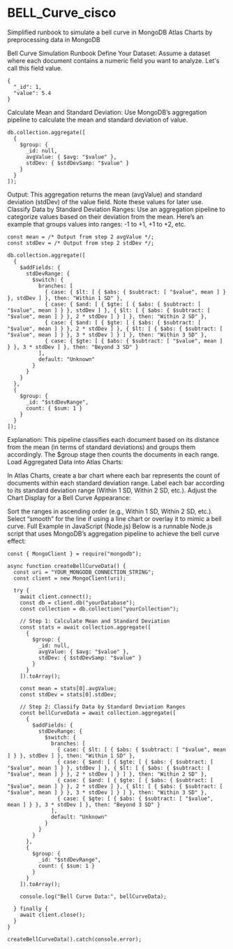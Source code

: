 # BELL_Curve_cisco
Simplified runbook to simulate a bell curve in MongoDB Atlas Charts by preprocessing data in MongoDB

Bell Curve Simulation Runbook
Define Your Dataset: Assume a dataset where each document contains a numeric field you want to analyze. Let's call this field value.

```
{
  "_id": 1,
  "value": 5.4
}
```
Calculate Mean and Standard Deviation: Use MongoDB’s aggregation pipeline to calculate the mean and standard deviation of value.
```
db.collection.aggregate([
  {
    $group: {
      _id: null,
      avgValue: { $avg: "$value" },
      stdDev: { $stdDevSamp: "$value" }
    }
  }
]);
```
Output: This aggregation returns the mean (avgValue) and standard deviation (stdDev) of the value field. Note these values for later use.
Classify Data by Standard Deviation Ranges: Use an aggregation pipeline to categorize values based on their deviation from the mean. Here’s an example that groups values into ranges: -1 to +1, +1 to +2, etc.
```
const mean = /* Output from step 2 avgValue */;
const stdDev = /* Output from step 2 stdDev */;
```
```
db.collection.aggregate([
  {
    $addFields: {
      stdDevRange: {
        $switch: {
          branches: [
            { case: { $lt: [ { $abs: { $subtract: [ "$value", mean ] } }, stdDev ] }, then: "Within 1 SD" },
            { case: { $and: [ { $gte: [ { $abs: { $subtract: [ "$value", mean ] } }, stdDev ] }, { $lt: [ { $abs: { $subtract: [ "$value", mean ] } }, 2 * stdDev ] } ] }, then: "Within 2 SD" },
            { case: { $and: [ { $gte: [ { $abs: { $subtract: [ "$value", mean ] } }, 2 * stdDev ] }, { $lt: [ { $abs: { $subtract: [ "$value", mean ] } }, 3 * stdDev ] } ] }, then: "Within 3 SD" },
            { case: { $gte: [ { $abs: { $subtract: [ "$value", mean ] } }, 3 * stdDev ] }, then: "Beyond 3 SD" }
          ],
          default: "Unknown"
        }
      }
    }
  },
  {
    $group: {
      _id: "$stdDevRange",
      count: { $sum: 1 }
    }
  }
]);
```
Explanation:
This pipeline classifies each document based on its distance from the mean (in terms of standard deviations) and groups them accordingly.
The $group stage then counts the documents in each range.
Load Aggregated Data into Atlas Charts:

In Atlas Charts, create a bar chart where each bar represents the count of documents within each standard deviation range.
Label each bar according to its standard deviation range (Within 1 SD, Within 2 SD, etc.).
Adjust the Chart Display for a Bell Curve Appearance:

Sort the ranges in ascending order (e.g., Within 1 SD, Within 2 SD, etc.).
Select “smooth” for the line if using a line chart or overlay it to mimic a bell curve.
Full Example in JavaScript (Node.js)
Below is a runnable Node.js script that uses MongoDB’s aggregation pipeline to achieve the bell curve effect:
```
const { MongoClient } = require("mongodb");

async function createBellCurveData() {
  const uri = "YOUR_MONGODB_CONNECTION_STRING";
  const client = new MongoClient(uri);

  try {
    await client.connect();
    const db = client.db("yourDatabase");
    const collection = db.collection("yourCollection");

    // Step 1: Calculate Mean and Standard Deviation
    const stats = await collection.aggregate([
      {
        $group: {
          _id: null,
          avgValue: { $avg: "$value" },
          stdDev: { $stdDevSamp: "$value" }
        }
      }
    ]).toArray();

    const mean = stats[0].avgValue;
    const stdDev = stats[0].stdDev;

    // Step 2: Classify Data by Standard Deviation Ranges
    const bellCurveData = await collection.aggregate([
      {
        $addFields: {
          stdDevRange: {
            $switch: {
              branches: [
                { case: { $lt: [ { $abs: { $subtract: [ "$value", mean ] } }, stdDev ] }, then: "Within 1 SD" },
                { case: { $and: [ { $gte: [ { $abs: { $subtract: [ "$value", mean ] } }, stdDev ] }, { $lt: [ { $abs: { $subtract: [ "$value", mean ] } }, 2 * stdDev ] } ] }, then: "Within 2 SD" },
                { case: { $and: [ { $gte: [ { $abs: { $subtract: [ "$value", mean ] } }, 2 * stdDev ] }, { $lt: [ { $abs: { $subtract: [ "$value", mean ] } }, 3 * stdDev ] } ] }, then: "Within 3 SD" },
                { case: { $gte: [ { $abs: { $subtract: [ "$value", mean ] } }, 3 * stdDev ] }, then: "Beyond 3 SD" }
              ],
              default: "Unknown"
            }
          }
        }
      },
      {
        $group: {
          _id: "$stdDevRange",
          count: { $sum: 1 }
        }
      }
    ]).toArray();

    console.log("Bell Curve Data:", bellCurveData);

  } finally {
    await client.close();
  }
}

createBellCurveData().catch(console.error);
```

